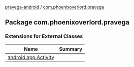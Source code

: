 [pravega-android](../index.md) / [com.phoenixoverlord.pravega](./index.md)

## Package com.phoenixoverlord.pravega

### Extensions for External Classes

| Name | Summary |
|---|---|
| [android.app.Activity](android.app.-activity/index.md) |  |
